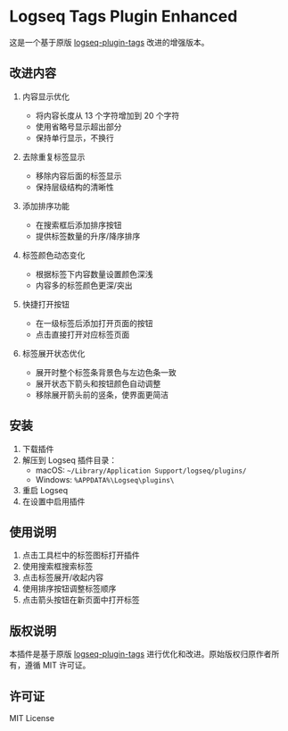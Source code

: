 # Logseq Tags Plugin Enhanced

这是一个基于原版 [logseq-plugin-tags](https://github.com/gidongkwon/logseq-plugin-tags) 改进的增强版本。

## 改进内容

1. 内容显示优化
   - 将内容长度从 13 个字符增加到 20 个字符
   - 使用省略号显示超出部分
   - 保持单行显示，不换行

2. 去除重复标签显示
   - 移除内容后面的标签显示
   - 保持层级结构的清晰性

3. 添加排序功能
   - 在搜索框后添加排序按钮
   - 提供标签数量的升序/降序排序

4. 标签颜色动态变化
   - 根据标签下内容数量设置颜色深浅
   - 内容多的标签颜色更深/突出

5. 快捷打开按钮
   - 在一级标签后添加打开页面的按钮
   - 点击直接打开对应标签页面

6. 标签展开状态优化
   - 展开时整个标签条背景色与左边色条一致
   - 展开状态下箭头和按钮颜色自动调整
   - 移除展开箭头前的竖条，使界面更简洁

## 安装

1. 下载插件
2. 解压到 Logseq 插件目录：
   - macOS: `~/Library/Application Support/logseq/plugins/`
   - Windows: `%APPDATA%\Logseq\plugins\`
3. 重启 Logseq
4. 在设置中启用插件

## 使用说明

1. 点击工具栏中的标签图标打开插件
2. 使用搜索框搜索标签
3. 点击标签展开/收起内容
4. 使用排序按钮调整标签顺序
5. 点击箭头按钮在新页面中打开标签

## 版权说明

本插件是基于原版 [logseq-plugin-tags](https://github.com/gidongkwon/logseq-plugin-tags) 进行优化和改进。原始版权归原作者所有，遵循 MIT 许可证。

## 许可证

MIT License 